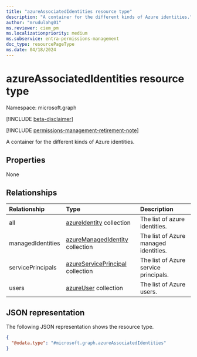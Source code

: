 ```yaml
---
title: "azureAssociatedIdentities resource type"
description: "A container for the different kinds of Azure identities."
author: "mrudulahg01"
ms.reviewer: ciem_pm
ms.localizationpriority: medium
ms.subservice: entra-permissions-management
doc_type: resourcePageType
ms.date: 04/18/2024
---
```


# azureAssociatedIdentities resource type

Namespace: microsoft.graph

[!INCLUDE [beta-disclaimer](../../includes/beta-disclaimer.md)]

[!INCLUDE [permissions-management-retirement-note](../../includes/permissions-management-retirement-note.md)]

A container for the different kinds of Azure identities.

## Properties
None

## Relationships
|Relationship|Type|Description|
|:---|:---|:---|
|all|[azureIdentity](../resources/azureidentity.md) collection|The list of azure identities.|
|managedIdentities|[azureManagedIdentity](../resources/azuremanagedidentity.md) collection|The list of Azure managed identities.|
|servicePrincipals|[azureServicePrincipal](../resources/azureserviceprincipal.md) collection|The list of Azure service principals.|
|users|[azureUser](../resources/azureuser.md) collection|The list of Azure users.|

## JSON representation
The following JSON representation shows the resource type.
<!-- {
  "blockType": "resource",
  "@odata.type": "microsoft.graph.azureAssociatedIdentities"
}
-->
``` json
{
  "@odata.type": "#microsoft.graph.azureAssociatedIdentities"
}
```


